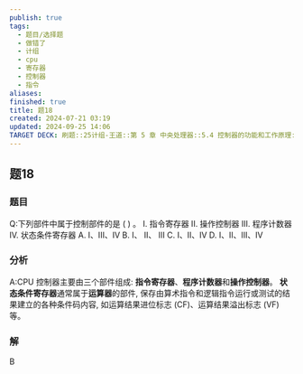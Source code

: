 ```yaml
---
publish: true
tags:
  - 题目/选择题
  - 做错了
  - 计组
  - cpu
  - 寄存器
  - 控制器
  - 指令
aliases: 
finished: true
title: 题18
created: 2024-07-21 03:19
updated: 2024-09-25 14:06
TARGET DECK: 刷题::25计组-王道::第 5 章 中央处理器::5.4 控制器的功能和工作原理::题18
---
```

## 题18
### 题目
Q:下列部件中属于控制部件的是 ( ) 。
I. 指令寄存器 
II. 操作控制器 
III. 程序计数器 
IV. 状态条件寄存器
A. I、III、IV 
B. I、 II、 III 
C. I、II、IV 
D. I、II、III、IV
### 分析
A:CPU 控制器主要由三个部件组成: **指令寄存器**、**程序计数器**和**操作控制器**。
**状态条件寄存器**通常属于**运算器**的部件, 保存由算术指令和逻辑指令运行或测试的结果建立的各种条件码内容, 如运算结果进位标志 (CF)、运算结果溢出标志 (VF) 等。
### 解
B 

